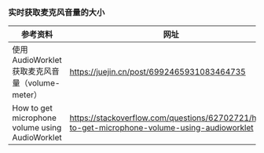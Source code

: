 ### 实时获取麦克风音量的大小

参考资料 | 网址
--- | ---
使用 AudioWorklet 获取麦克风音量（volume-meter） | https://juejin.cn/post/6992465931083464735
How to get microphone volume using AudioWorklet | https://stackoverflow.com/questions/62702721/how-to-get-microphone-volume-using-audioworklet

